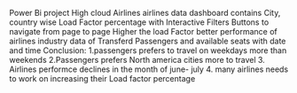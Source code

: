 Power Bi project 
High cloud Airlines 
airlines data 
dashboard contains City, country wise Load Factor percentage with 
Interactive Filters 
Buttons to navigate from page to page 
Higher the load Factor better performance of airlines industry
data of Transferd Passengers and available seats with date and time
Conclusion:
1.passengers prefers to travel on weekdays more than weekends
2.Passengers prefers North america cities more to travel 
3. Airlines performce declines in the month of june- july 
4. many airlines needs to work on increasing their Load factor percentage 

